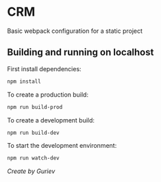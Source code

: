 # CRM

Basic webpack configuration for a static project

## Building and running on localhost

First install dependencies:

```sh
npm install
```

To create a production build:

```sh
npm run build-prod
```

To create a development build:

```sh
npm run build-dev
```

To start the development environment:

```sh
npm run watch-dev
```

_Create by Guriev_
